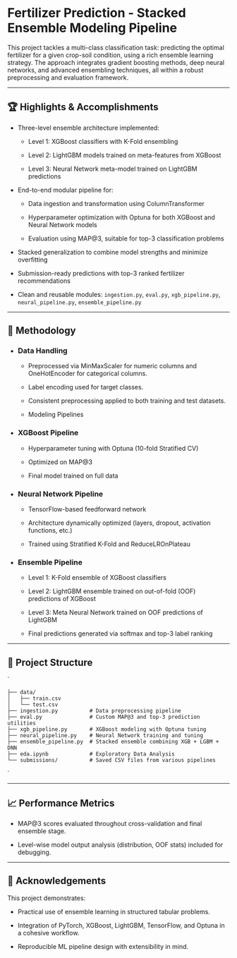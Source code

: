 # **Fertilizer Prediction - Stacked Ensemble Modeling Pipeline**

This project tackles a multi-class classification task: predicting the optimal fertilizer for a given crop-soil condition, using a rich ensemble learning strategy. The approach integrates gradient boosting methods, deep neural networks, and advanced ensembling techniques, all within a robust preprocessing and evaluation framework.

---

## 🏆 Highlights & Accomplishments

- Three-level ensemble architecture implemented:

  - Level 1: XGBoost classifiers with K-Fold ensembling

  - Level 2: LightGBM models trained on meta-features from XGBoost

  - Level 3: Neural Network meta-model trained on LightGBM predictions

- End-to-end modular pipeline for:

  - Data ingestion and transformation using ColumnTransformer

  - Hyperparameter optimization with Optuna for both XGBoost and Neural Network models

  - Evaluation using MAP@3, suitable for top-3 classification problems

- Stacked generalization to combine model strengths and minimize overfitting

- Submission-ready predictions with top-3 ranked fertilizer recommendations

- Clean and reusable modules: `ingestion.py`, `eval.py`, `xgb_pipeline.py`, `neural_pipeline.py`, `ensemble_pipeline.py`

---

## 🧠 Methodology

- ### Data Handling

  - Preprocessed via MinMaxScaler for numeric columns and OneHotEncoder for categorical columns.

  - Label encoding used for target classes.

  - Consistent preprocessing applied to both training and test datasets.

  - Modeling Pipelines

- ### XGBoost Pipeline

  - Hyperparameter tuning with Optuna (10-fold Stratified CV)

  - Optimized on MAP@3

  - Final model trained on full data

- ### Neural Network Pipeline

  - TensorFlow-based feedforward network

  - Architecture dynamically optimized (layers, dropout, activation functions, etc.)

  - Trained using Stratified K-Fold and ReduceLROnPlateau

- ### Ensemble Pipeline

  - Level 1: K-Fold ensemble of XGBoost classifiers

  - Level 2: LightGBM ensemble trained on out-of-fold (OOF) predictions of XGBoost

  - Level 3: Meta Neural Network trained on OOF predictions of LightGBM

  - Final predictions generated via softmax and top-3 label ranking

---

## 📁 Project Structure

`

    ├── data/
    │   ├── train.csv
    │   └── test.csv
    ├── ingestion.py          # Data preprocessing pipeline
    ├── eval.py               # Custom MAP@3 and top-3 prediction utilities
    ├── xgb_pipeline.py       # XGBoost modeling with Optuna tuning
    ├── neural_pipeline.py    # Neural Network training and tuning
    ├── ensemble_pipeline.py  # Stacked ensemble combining XGB + LGBM + DNN
    ├── eda.ipynb             # Exploratory Data Analysis
    └── submissions/          # Saved CSV files from various pipelines

`

---

## 📈 Performance Metrics

- MAP@3 scores evaluated throughout cross-validation and final ensemble stage.

- Level-wise model output analysis (distribution, OOF stats) included for debugging.

---

## 🙌 Acknowledgements

This project demonstrates:

- Practical use of ensemble learning in structured tabular problems.

- Integration of PyTorch, XGBoost, LightGBM, TensorFlow, and Optuna in a cohesive workflow.

- Reproducible ML pipeline design with extensibility in mind.
